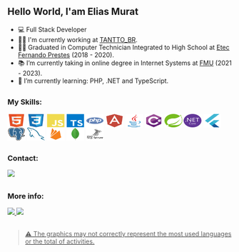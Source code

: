 ## Hello World, I'am Elias Murat
- 💻 Full Stack Developer
- 👨‍💻 I'm currently working at <a href="http://www.tantto.com.br/pt/#/home" target="_blank">TANTTO_BR</a>.
- 👨‍🎓 Graduated in Computer Technician Integrated to High School at <a href="https://www.etecfernandoprestes.com.br/" target="_blank">Etec Fernando Prestes</a> (2018 - 2020).
- 📚 I’m currently taking in online degree in Internet Systems at <a href="https://portal.fmu.br/" target="_blank">FMU</a> (2021 - 2023).
- 🌱 I’m currently learning: PHP, .NET and TypeScript.

##

### My Skills:
<div style="display: inline_block">
	<img align="center" alt="EliasMurat-HTML" height="30" width="40" src="https://raw.githubusercontent.com/devicons/devicon/master/icons/html5/html5-original.svg">
	<img align="center" alt="EliasMurat-CSS" height="30" width="40" src="https://raw.githubusercontent.com/devicons/devicon/master/icons/css3/css3-original.svg">
	<img align="center" alt="EliasMurat-JS" height="30" width="40" src="https://raw.githubusercontent.com/devicons/devicon/master/icons/javascript/javascript-plain.svg">
	<img align="center" alt="EliasMurat-TS" height="30" width="40" src="https://raw.githubusercontent.com/devicons/devicon/master/icons/typescript/typescript-plain.svg">
	<img align="center" alt="EliasMurat-PHP" height="30" width="40" src="https://raw.githubusercontent.com/devicons/devicon/master/icons/php/php-plain.svg">
  <img align="center" alt="EliasMurat-Angular" height="30" width="40" src="https://raw.githubusercontent.com/devicons/devicon/master/icons/angularjs/angularjs-plain.svg">
  <img align="center" alt="EliasMurat-Java" height="30" width="40" src="https://raw.githubusercontent.com/devicons/devicon/master/icons/java/java-original.svg">
  <img align="center" alt="EliasMurat-Csharp" height="30" width="40" src="https://raw.githubusercontent.com/devicons/devicon/master/icons/csharp/csharp-original.svg">
  <img align="center" alt="EliasMurat-Spring" height="30" width="40" src="https://raw.githubusercontent.com/devicons/devicon/master/icons/spring/spring-original.svg">
  <img align="center" alt="EliasMurat-.NET" height="30" width="40" src="https://raw.githubusercontent.com/devicons/devicon/master/icons/dotnetcore/dotnetcore-original.svg">
  <img align="center" alt="EliasMurat-Flutter" height="30" width="40" src="https://raw.githubusercontent.com/devicons/devicon/master/icons/flutter/flutter-original.svg">
  <img align="center" alt="EliasMurat-PostgreSQL" height="30" width="40" src="https://raw.githubusercontent.com/devicons/devicon/master/icons/postgresql/postgresql-original.svg">
  <img align="center" alt="EliasMurat-MySQL" height="30" width="40" src="https://raw.githubusercontent.com/devicons/devicon/master/icons/mysql/mysql-original.svg">
  <img align="center" alt="EliasMurat-Firebase" height="30" width="40" src="https://raw.githubusercontent.com/devicons/devicon/master/icons/firebase/firebase-plain.svg">
  <img align="center" alt="EliasMurat-MongoDB" height="30" width="40" src="https://raw.githubusercontent.com/devicons/devicon/master/icons/mongodb/mongodb-original.svg">
  <img align="center" alt="EliasMurat-SQL Server" height="30" width="40" src="https://raw.githubusercontent.com/devicons/devicon/master/icons/microsoftsqlserver/microsoftsqlserver-plain-wordmark.svg">
</div>

##

### Contact:
<div> 
  <a href="https://www.linkedin.com/in/elias-murat" target="_blank"><img src="https://img.shields.io/badge/-LinkedIn-%230077B5?style=for-the-badge&logo=linkedin&logoColor=white" target="_blank"></a> 
</div>

##

### More info:
<div>
  <a href="https://github.com/EliasMurat">
  <img height="180em" src="https://github-readme-stats.vercel.app/api?username=EliasMurat&show_icons=true&theme=dark&include_all_commits=true&count_private=true"/>
  <img height="180em" src="https://github-readme-stats.vercel.app/api/top-langs/?username=EliasMurat&layout=compact&langs_count=7&theme=dark"/>
</div>

<br>
	
> ⚠ The graphics may not correctly represent the most used languages or the total of activities. 
